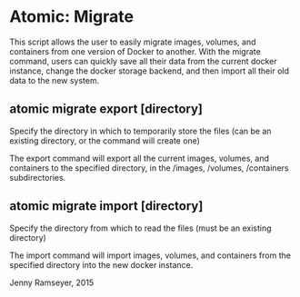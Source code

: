 # Atomic: Migrate

This script allows the user to easily migrate images, volumes, and
containers from one version of Docker to another.  With the migrate
command, users can quickly save all their data from the current docker
instance, change the docker storage backend, and then import all their
old data to the new system.

## atomic migrate export [directory]

Specify the directory in which to temporarily store the files (can be
an existing directory, or the command will create one)

The export command will export all the current images, volumes, and
containers to the specified directory, in the /images, /volumes,
/containers subdirectories.

## atomic migrate import [directory]

Specify the directory from which to read the files (must be an
existing directory)

The import command will import images, volumes, and containers from
the specified directory into the new docker instance.

Jenny Ramseyer, 2015
